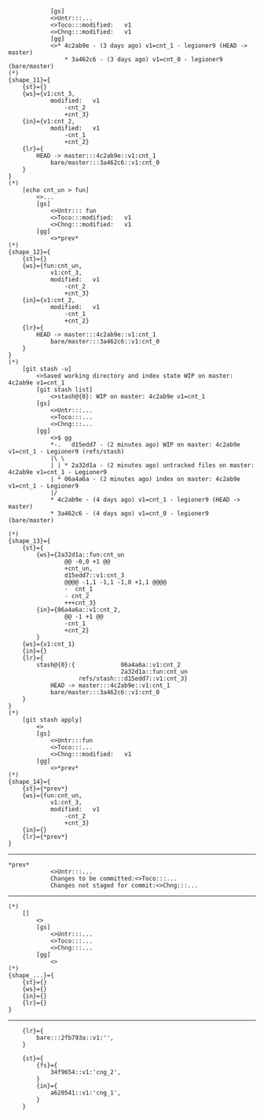                 [gs]
                <>Untr:::...
                <>Toco:::modified:   v1
                <>Chng:::modified:   v1
                [gg]
                <>* 4c2ab9e - (3 days ago) v1=cnt_1 - legioner9 (HEAD -> master)
                    * 3a462c6 - (3 days ago) v1=cnt_0 - legioner9 (bare/master)
    (*)            
    {shape_11}={
        {st}={}  
        {ws}={v1:cnt_3,
                modified:   v1
                    -cnt_2
                    +cnt_3}
        {in}={v1:cnt_2,
                modified:   v1
                    -cnt_1
                    +cnt_2}
        {lr}={
            HEAD -> master:::4c2ab9e::v1:cnt_1
                bare/master:::3a462c6::v1:cnt_0
        }
    }
    (*)
        [echo cnt_un > fun]
            <>...
            [gs]
                <>Untr::: fun
                <>Toco:::modified:   v1
                <>Chng:::modified:   v1
            [gg]
                <>*prev*
    (*)            
    {shape_12}={
        {st}={}  
        {ws}={fun:cnt_un,
                v1:cnt_3,
                modified:   v1
                    -cnt_2
                    +cnt_3}
        {in}={v1:cnt_2,
                modified:   v1
                    -cnt_1
                    +cnt_2}
        {lr}={
            HEAD -> master:::4c2ab9e::v1:cnt_1
                bare/master:::3a462c6::v1:cnt_0
        }
    }
    (*)
        [git stash -u]
            <>Saved working directory and index state WIP on master: 4c2ab9e v1=cnt_1
            [git stash list]
                <>stash@{0}: WIP on master: 4c2ab9e v1=cnt_1
            [gs]
                <>Untr:::...
                <>Toco:::...
                <>Chng:::...
            [gg]
                <>$ gg
                *-.   d15edd7 - (2 minutes ago) WIP on master: 4c2ab9e v1=cnt_1 - Legioner9 (refs/stash)
                |\ \
                | | * 2a32d1a - (2 minutes ago) untracked files on master: 4c2ab9e v1=cnt_1 - Legioner9
                | * 06a4a6a - (2 minutes ago) index on master: 4c2ab9e v1=cnt_1 - Legioner9
                |/
                * 4c2ab9e - (4 days ago) v1=cnt_1 - legioner9 (HEAD -> master)
                * 3a462c6 - (4 days ago) v1=cnt_0 - legioner9 (bare/master)

    (*)            
    {shape_13}={
        {st}={        
            {ws}={2a32d1a::fun:cnt_un
                    @@ -0,0 +1 @@
                    +cnt_un,
                    d15edd7::v1:cnt_3
                    @@@@ -1,1 -1,1 -1,0 +1,1 @@@@
                    -  cnt_1
                    - cnt_2
                    +++cnt_3}
            {in}={06a4a6a::v1:cnt_2,
                    @@ -1 +1 @@
                    -cnt_1
                    +cnt_2}
            }  
        {ws}={v1:cnt_1}
        {in}={}
        {lr}={
            stash@{0}:{             06a4a6a::v1:cnt_2
                                    2a32d1a::fun:cnt_un
                        refs/stash:::d15edd7::v1:cnt_3}
                HEAD -> master:::4c2ab9e::v1:cnt_1
                bare/master:::3a462c6::v1:cnt_0
        }
    }
    (*)
        [git stash apply]
            <>
            [gs]
                <>Untr:::fun
                <>Toco:::...
                <>Chng:::modified:   v1
            [gg]
                <>*prev*
    (*)            
    {shape_14}={
        {st}={*prev*}  
        {ws}={fun:cnt_un,
                v1:cnt_3,
                modified:   v1
                    -cnt_2
                    +cnt_3}
        {in}={}
        {lr}={*prev*}
    }
-------------------------------    
    *prev*
                <>Untr:::...
                Changes to be committed:<>Toco:::...
                Changes not staged for commit:<>Chng:::...    
-------------------------------
    (*)
        []
            <>
            [gs]
                <>Untr:::...
                <>Toco:::...
                <>Chng:::...
            [gg]
                <>
    (*)            
    {shape_...}={
        {st}={}  
        {ws}={}
        {in}={}
        {lr}={}
    }
-------------------------------

        {lr}={
            bare:::2fb793a::v1:'',
        }

        {st}={        
            {fs}={
                34f9654::v1:'cng_2',
            }
            {in}={
                a620541::v1:'cng_1',
            }
        }


  